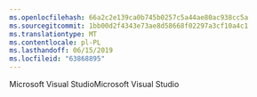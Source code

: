 ```yaml
---
ms.openlocfilehash: 66a2c2e139ca0b745b0257c5a44ae80ac938cc5a
ms.sourcegitcommit: 1bb00d2f4343e73ae8d58668f02297a3cf10a4c1
ms.translationtype: MT
ms.contentlocale: pl-PL
ms.lasthandoff: 06/15/2019
ms.locfileid: "63868895"
---
```

<span data-ttu-id="c4afe-101">Microsoft Visual Studio</span><span class="sxs-lookup"><span data-stu-id="c4afe-101">Microsoft Visual Studio</span></span>